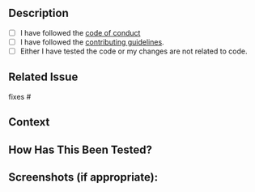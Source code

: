 ## Description

- [ ] I have followed the [code of conduct](https://github.com/krishdevdb/eddiecon-rest-api/blob/main/contributing.md)
- [ ] I have followed the [contributing guidelines](https://github.com/krishdevdb/eddiecon-rest-api/blob/main/contributing.md).
- [ ] Either I have tested the code or my changes are not related to code.

## Related Issue

fixes # <!-- Creating an issue before a Pull Request will earn you an extra contribution -->

## Context

## How Has This Been Tested?

## Screenshots (if appropriate):
